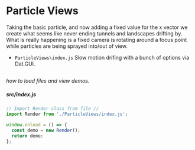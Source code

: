 # Particle Views

  Taking the basic particle, and now adding a fixed value for the x vector we create what seems like never ending tunnels and landscapes drifting by. What is really happening is a fixed camera is rotating around a focus point while particles are being sprayed into/out of view.

  - ```ParticleViews\index.js``` Slow motion drifing with a bunch of options via Dat.GUI.
 
##
*how to load files and view demos.*
##### src/index.js
```javascript
// Import Render class from file //
import Render from './ParticleViews/index.js';

window.onload = () => {
  const demo = new Render();
  return demo;
};
```
